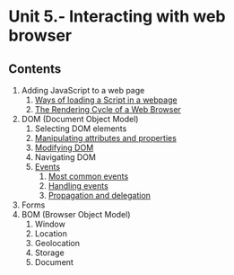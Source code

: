 # Unit 5.- Interacting with web browser

## Contents

1. Adding JavaScript to a web page
    1. [Ways of loading a Script in a webpage](./1.-adding-js-to-a-webpage/readme.md#1---ways-of-loading-a-script-in-a-webpage)
    2. [The Rendering Cycle of a Web Browser](./1.-adding-js-to-a-webpage/readme.md#2---the-rendering-cycle-of-a-web-browser)
2. DOM (Document Object Model)
    1. Selecting DOM elements
    2. [Manipulating attributes and properties](./2.-DOM/readme.md#2---manipulating-attributes-and-properties)
    3. [Modifying DOM](./2.-DOM/readme.md#3---modifying-dom)
    4. Navigating DOM
    5. [Events](./2.-DOM/readme.md#5---events)
        1. [Most common events](./2.-DOM/readme.md#51--most-common-events)
        2. [Handling events](./2.-DOM/readme.md#52--handling-events)
        3. [Propagation and delegation](./2.-DOM/readme.md#53--propagation-and-delegation)
4. Forms
5. BOM (Browser Object Model)
    1. Window
    2. Location
    3. Geolocation
    4. Storage
    5. Document
